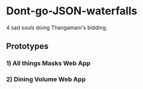   # Dont-go-JSON-waterfalls
4 sad souls doing Thangamani's bidding.
## Prototypes
### 1) All things Masks Web App

### 2) Dining Volume Web App
